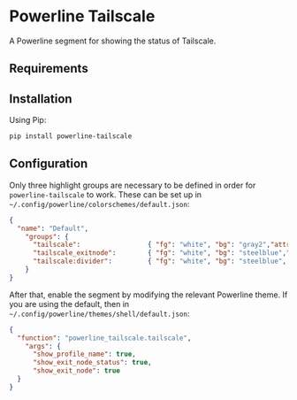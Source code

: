 # Powerline Tailscale

A Powerline segment for showing the status of Tailscale.

## Requirements

## Installation

Using Pip:

```bash
pip install powerline-tailscale
```

## Configuration

Only three highlight groups are necessary to be defined in order for `powerline-tailscale` to work. These can be set up in `~/.config/powerline/colorschemes/default.json`:

```json
{
  "name": "Default",
    "groups": {
      "tailscale":                 { "fg": "white", "bg": "gray2","attrs": [] },
      "tailscale_exitnode":        { "fg": "white", "bg": "steelblue","attrs": [] },
      "tailscale:divider":         { "fg": "white", "bg": "steelblue", "attrs": [] }
    }
}
```

After that, enable the segment by modifying the relevant Powerline theme. If you are using the default, then in `~/.config/powerline/themes/shell/default.json`:

```json
{
  "function": "powerline_tailscale.tailscale",
    "args": {
      "show_profile_name": true,
      "show_exit_node_status": true,
      "show_exit_node": true
  }
}
```
